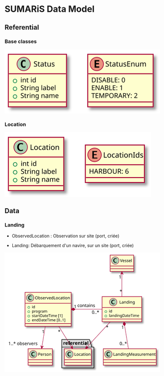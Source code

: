 # SUMARiS Data Model


## Referential

### Base classes

![common](../dist/model/referential/common.svg)

### Location

![location](../dist/model/referential/location.svg)

## Data

### Landing

- ObservedLocation : Observation sur site (port, criée)

- Landing: Débarquement d'un navire, sur un site (port, criée)

![landing](../dist/model/data/landing.svg)
